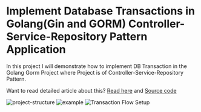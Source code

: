 # Implement Database Transactions in Golang(Gin and GORM) Controller-Service-Repository Pattern Application

In this project I will demonstrate how to implement DB Transaction in the Golang Gorm Project where Project is of Controller-Service-Repository Pattern.

Want to read detailed article about this? [Read here](https://articles.wesionary.team/implement-database-transactions-with-repository-pattern-golang-gin-and-gorm-application-907517fd0743) and [Source code](https://github.com/dipeshhkc/Golang-Gorm-MultiLayer-DB-Transaction#)

![project-structure](https://user-images.githubusercontent.com/10809061/115715579-0211a780-a398-11eb-9b29-4b8a4794910d.jpg)
![example](https://user-images.githubusercontent.com/10809061/115719084-7b5ec980-a39b-11eb-9526-54e7ea50165b.jpg)
![Transaction Flow Setup](https://camo.githubusercontent.com/e4a505a3f9fec59eb54b89ac41ea3b51600cb735b8294cc9ea43a95dc80ce6e5/68747470733a2f2f6d69726f2e6d656469756d2e636f6d2f76322f726573697a653a6669743a343830302f666f726d61743a776562702f312a554d584c64766675576733576e2d6c54434666734d772e6a706567)
